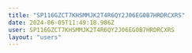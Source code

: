 ```yaml
---
title: "SP116GZCT7KHSMMJK2T4R6QY2J06EG0B7HRDRCXRS"
date: 2024-06-05T11:49:18.986Z
user: SP116GZCT7KHSMMJK2T4R6QY2J06EG0B7HRDRCXRS
layout: "users"
---
```

    
